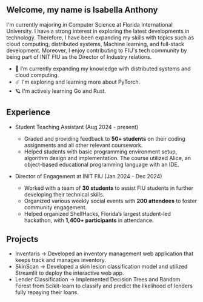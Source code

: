 ## Welcome, my name is Isabella Anthony

I'm currently majoring in Computer Science at Florida International University. I have a strong interest in exploring the latest developments in technology. Therefore, I have been expanding my skills with topics such as cloud computing, distributed systems, Machine learning, and full-stack development. Moreover, I enjoy contributing to FIU's tech community by being part of INIT FIU as the Director of Industry relations.

- 🌱  I’m currently expanding my knowledge with distributed systems and cloud computing.
-  :comet: I'm exploring and learning more about PyTorch.
- :ringed_planet:	I'm actively learning Go and Rust.


## Experience

- Student Teaching Assistant (Aug 2024 - present)
  - Graded and providing feedback to **50+ students** on their coding assignments and all other relevant coursework.
  - Helped students with basic programming environment setup, algorithm design and implementation. The course utilized Alice, an object-based educational programming language with an IDE.

- Director of Engagement at INIT FIU (Jan 2024 - Dec 2024)
  - Worked with a team of **30 students** to assist FIU students in further developing their technical skills.
  - Organized various weekly social events with **200 attendees** to foster community engagement.
  - Helped organized ShellHacks, Florida’s largest student-led hackathon, with **1,400+ participants** in attendance.

## Projects 
- Inventaris -> Developed an inventory management web application that keeps track and manages inventory.
- SkinScan -> Developed a skin lesion classification model and utilized Streamlit to deploy the interactive web app.
- Lender Classification  -> Implemented Decision Trees and Random Forest from Scikit-learn to classify and predict the likelihood of
lenders fully repaying their loans.


  



<!--
**Isabella-Anthony/Isabella-Anthony** is a ✨ _special_ ✨ repository because its `README.md` (this file) appears on your GitHub profile.

Here are some ideas to get you started:
I'm currently a Junior majoring in Computer Science at Florida International University. I have a strong interest in exploring the latest developments in technology. Therefore, I have been expanding my skills with topics such as data exploration, deep learning, and full-stack development.


- 🔭 I’m currently working on ...
- 🌱 I’m currently learning ...
- 👯 I’m looking to collaborate on ...
- 🤔 I’m looking for help with ...
- 💬 Ask me about ...
- 📫 How to reach me: ...
- 😄 Pronouns: ...
- ⚡ Fun fact: ...
-->
